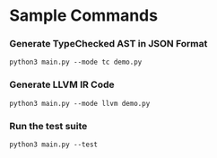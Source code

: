 # Sample Commands

### Generate TypeChecked AST in JSON Format
```
python3 main.py --mode tc demo.py
```

### Generate LLVM IR Code
```
python3 main.py --mode llvm demo.py
```

### Run the test suite
```
python3 main.py --test
```